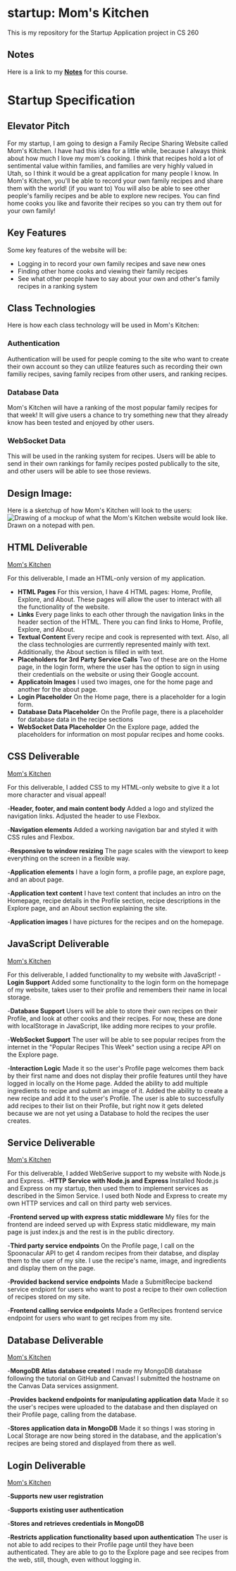 # startup: Mom's Kitchen

This is my repository for the Startup Application project in CS 260

## Notes

Here is a link to my [**Notes**](notes.md) for this course.

# Startup Specification

## Elevator Pitch

For my startup, I am going to design a Family Recipe Sharing Website called Mom's Kitchen. I have had this idea for a little while, because I always think about how much I love my mom's cooking. I think that recipes hold a lot of sentimental value within families, and families are very highly valued in Utah, so I think it would be a great application for many people I know. In Mom's Kitchen, you'll be able to record your own family recipes and share them with the world! (if you want to) You will also be able to see other people's familiy recipes and be able to explore new recipes. You can find home cooks you like and favorite their recipes so you can try them out for your own family!

## Key Features

Some key features of the website will be:

- Logging in to record your own family recipes and save new ones
- Finding other home cooks and viewing their family recipes
- See what other people have to say about your own and other's family recipes in a ranking system

## Class Technologies

Here is how each class technology will be used in Mom's Kitchen:

### Authentication

Authentication will be used for people coming to the site who want to create their own account so they can utilize features such as recording their own familiy recipes, saving family recipes from other users, and ranking recipes.

### Database Data

Mom's Kitchen will have a ranking of the most popular family recipes for that week! It will give users a chance to try something new that they already know has been tested and enjoyed by other users.

### WebSocket Data

This will be used in the ranking system for recipes. Users will be able to send in their own rankings for family recipes posted publically to the site, and other users will be able to see those reviews.

## Design Image:

Here is a sketchup of how Mom's Kitchen will look to the users:
![Drawing of a mockup of what the Mom's Kitchen website would look like. Drawn on a notepad with pen.](https://github.com/benjaminpeek/startup/assets/52461753/1a1e1e24-1abb-44fc-90b8-4b1616714f60)

## HTML Deliverable

[Mom's Kitchen](https://startup.benjaminpeek.com)

For this deliverable, I made an HTML-only version of my application.

- **HTML Pages** For this version, I have 4 HTML pages: Home, Profile, Explore, and About. These pages will allow the user to interact with all the functionality of the website.
- **Links** Every page links to each other through the navigation links in the header section of the HTML. There you can find links to Home, Profile, Explore, and About.
- **Textual Content** Every recipe and cook is represented with text. Also, all the class technologies are currrently represented mainly with
  text. Additionally, the About section is filled in with text.
- **Placeholders for 3rd Party Service Calls** Two of these are on the Home page, in the login form, where the user has the option to sign in using their credentials on the website or using their Google account.
- **Applicatoin Images** I used two images, one for the home page and another for the about page.
- **Login Placeholder** On the Home page, there is a placeholder for a login form.
- **Database Data Placeholder** On the Profile page, there is a placeholder for database data in the recipe sections
- **WebSocket Data Placeholder** On the Explore page, added the placeholders for information on most popular recipes and home cooks.

## CSS Deliverable

[Mom's Kitchen](https://startup.benjaminpeek.com)

For this deliverable, I added CSS to my HTML-only website to give it a lot more character and visual appeal!

-**Header, footer, and main content body** Added a logo and stylized the navigation links. Adjusted the header to use Flexbox.

-**Navigation elements** Added a working navigation bar and styled it with CSS rules and Flexbox.

-**Responsive to window resizing** The page scales with the viewport to keep everything on the screen in a flexible way.

-**Application elements** I have a login form, a profile page, an explore page, and an about page.

-**Application text content** I have text content that includes an intro on the Homepage, recipe details in the Profile section, recipe descriptions in the Explore page, and an About section explaining the site.

-**Application images** I have pictures for the recipes and on the homepage.

## JavaScript Deliverable

[Mom's Kitchen](https://startup.benjaminpeek.com)

For this deliverable, I added functionality to my website with JavaScript!
-**Login Support** Added some functionality to the login form on the homepage of my website, takes user to their profile and remembers their name in local storage.

-**Database Support** Users will be able to store their own recipes on their Profile, and look at other cooks and their recipes. For now, these are done with localStorage in JavaScript, like adding more recipes to your profile.

-**WebSocket Support** The user will be able to see popular recipes from the internet in the "Popular Recipes This Week" section using a recipe API on the Explore page.

-**Interaction Logic** Made it so the user's Profile page welcomes them back by their first name and does not display their profile features until they have logged in locally on the Home page. Added the ability to add multiple ingredients to recipe and submit an image of it. Added the ability to create a new recipe and add it to the user's Profile. The user is able to successfully add recipes to their list on their Profile, but right now it gets deleted because we are not yet using a Database to hold the recipes the user creates.

## Service Deliverable

[Mom's Kitchen](https://startup.benjaminpeek.com)

For this deliverable, I added WebSerive support to my website with Node.js and Express.
-**HTTP Service with Node.js and Express** Installed Node.js and Express on my startup, then used them to implement services as described in the Simon Service. I used both Node and Express to create my own HTTP services and call on third party web services.

-**Frontend served up with express static middleware** My files for the frontend are indeed served up with Express static middleware, my main page is just index.js and the rest is in the public directory.

-**Third party service endpoints** On the Profile page, I call on the Spoonacular API to get 4 random recipes from their databse, and display them to the user of my site. I use the recipe's name, image, and ingredients and display them on the page.

-**Provided backend service endpoints** Made a SubmitRecipe backend service endpiont for users who want to post a recipe to their own collection of recipes stored on my site.

-**Frontend calling service endpoints** Made a GetRecipes frontend service endpoint for users who want to get recipes from my site.

## Database Deliverable

[Mom's Kitchen](https://startup.benjaminpeek.com)

-**MongoDB Atlas database created** I made my MongoDB database following the tutorial on GitHub and Canvas! I submitted the hostname on the Canvas Data services assignment.

-**Provides backend endpoints for manipulating application data** Made it so the user's recipes were uploaded to the database and then displayed on their Profile page, calling from the database.

-**Stores application data in MongoDB** Made it so things I was storing in Local Storage are now being stored in the database, and the application's recipes are being stored and displayed from there as well.

## Login Deliverable

[Mom's Kitchen](https://startup.benjaminpeek.com)

-**Supports new user registration**

-**Supports existing user authentication**

-**Stores and retrieves credentials in MongoDB** 

-**Restricts application functionality based upon authentication** The user is not able to add recipes to their Profile page until they have been authenticated. They are able to go to the Explore page and see recipes from the web, still, though, even without logging in.